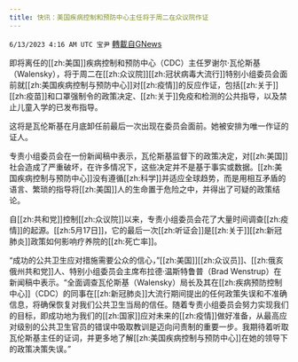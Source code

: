 ```yaml
---
title: 快讯：美国疾病控制和预防中心主任将于周二在众议院作证
---
```

`6/13/2023 4:16 AM UTC 宝尹` [轉載自GNews](https://gnews.org/articles/1379112)

即将离任的[[zh:美国]]疾病控制和预防中心（CDC）主任罗谢尔·瓦伦斯基（Walensky），将于周二在[[zh:众议院]][[zh:冠状病毒大流行]]特别小组委员会面前就[[zh:美国疾病控制与预防中心]]对[[zh:疫情]]的反应作证，包括[[zh:关于]][[zh:疫苗]]和口罩强制令的政策决定、[[zh:关于]]免疫和检测的公共指导，以及禁止儿童入学的已发布指导。

这将是瓦伦斯基在月底卸任前最后一次出现在委员会面前。她被安排为唯一作证的证人。

专责小组委员会在一份新闻稿中表示，瓦伦斯基监督下的政策决定，对[[zh:美国]]社会造成了严重破坏，在许多情况下，这些决定并不是基于事实或数据。[[zh:美国疾病控制与预防中心]]没有遵循[[zh:科学]]并适应全球趋势，而是用相互矛盾的语言、繁琐的指导将[[zh:美国]]人的生命置于危险之中，并得出了可疑的政策结论。

自[[zh:共和党]]控制[[zh:众议院]]以来，专责小组委员会花了大量时间调查[[zh:疫情]]的起源。[[zh:5月17日]]，它的最后一次[[zh:听证会]]是[[zh:关于]][[zh:新冠肺炎]]政策如何影响疗养院的[[zh:死亡率]]。

“成功的公共卫生应对措施需要公众的信心，”[[zh:美国]][[zh:众议员]]、[[zh:俄亥俄州共和党]]人、特别小组委员会主席布拉德·温斯特鲁普（Brad Wenstrup）在新闻稿中表示。“全面调查瓦伦斯基（Walensky）局长及其在[[zh:疾病预防控制中心]]（CDC）的同事在[[zh:新冠肺炎]]大流行期间提出的任何政策失误和不准确信息，将确保恢复对我们公共卫生当局的信任。随着专责小组委员会努力实现我们的目标，即成功地为我们的[[zh:国家]]应对未来的[[zh:疫情]]做好准备，从最高应对级别的公共卫生官员的错误中吸取教训是迈向问责制的重要一步。我期待着听取瓦伦斯基主任的证词，并更多地了解[[zh:美国疾病控制与预防中心]]在她的领导下的政策决策失误。”
